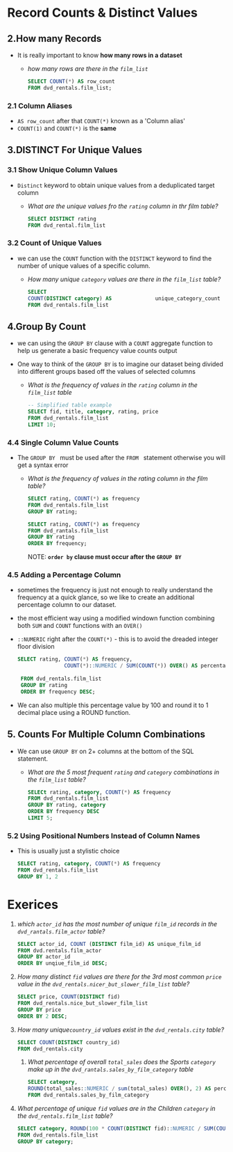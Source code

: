 # Record Counts & Distinct Values

## 2.How many Records

- It is really important to know **how many rows in a dataset**

  - *how many rows are there in the `film_list`*

    ```sql
    SELECT COUNT(*) AS row_count
    FROM dvd_rentals.film_list;
    ```



### 2.1 Column Aliases

- `AS row_count` after that `COUNT(*)` known as a 'Column alias'
- `COUNT(1)` and `COUNT(*)` is the **same**

## 3.DISTINCT For Unique Values

### 3.1 Show Unique Column Values

- `Distinct` keyword to obtain unique values from a deduplicated target column 

  - *What are the unique values fro the `rating` column in thr film table?*

    ```sql
    SELECT DISTINCT rating
    FROM dvd_rental.film_list
    ```

### 3.2 Count of Unique Values

- we can use the `COUNT` function with the `DISTINCT` keyword to find the number of unique values of a specific column. 

  - *How many unique `category` values are there in the `film_list` table?*

     ```sql
     SELECT 
     COUNT(DISTINCT category) AS 			  unique_category_count
     FROM dvd_rentals.film_list
     ```

## 4.Group By Count

- we can using the `GROUP BY` clause with a `COUNT` aggregate function to help us generate a basic frequency value counts output

- One way to think of the `GROUP BY` is to imagine our dataset being divided into different groups based off the values of selected columns

  - *What is the frequency of values in the `rating` column in the `film_list` table*

    ```sql
    -- Simplified table example
    SELECT fid, title, category, rating, price
    FROM dvd_rentals.film_list
    LIMIT 10;
    ```

### 4.4 Single Column Value Counts

- The `GROUP BY ` must be used after the `FROM ` statement otherwise you will get a syntax error

  - *What is the frequency of values in the rating column in the film table?*

    ```sql
    SELECT rating, COUNT(*) as frequency
    FROM dvd_rentals.film_list
    GROUP BY rating;
    ```

    ```sql
    SELECT rating, COUNT(*) as frequency
    FROM dvd_rantals.film_list
    GROUP BY rating
    ORDER BY frequency;
    ```

    NOTE: **`order by` clause must occur after the `GROUP BY`**

### 4.5 Adding a Percentage Column

- sometimes the frequency is just not enough to really understand the frequency at a quick glance, so we like to create an additional percentage column to our dataset. 

- the most efficient way using a modified windown function combining both `SUM` and `COUNT` functions with an `OVER()`

- `::NUMERIC` right after the `COUNT(*)` - this is to avoid the dreaded integer floor division

  ```sql
  SELECT rating, COUNT(*) AS frequency, 
                 COUNT(*)::NUMERIC / SUM(COUNT(*)) OVER() AS percentage
                 
   FROM dvd_rentals.film_list
   GROUP BY rating
   ORDER BY frequency DESC;
  ```

- We can also multiple this percentage value by 100 and round it to 1 decimal place using a ROUND function. 

## 5. Counts For Multiple Column Combinations

- We can use `GROUP BY` on 2+ columns at the bottom of the SQL statement. 

  - *What are the 5 most frequent `rating` and `category` combinations in the `film_list` table?*

    ```sql
    SELECt rating, category, COUNT(*) AS frequency
    FROM dvd_rentals.film_list
    GROUP BY rating, category
    ORDER BY frequency DESC
    LIMIT 5; 
    ```

### 5.2 Using Positional Numbers Instead of Column Names

- This is usually just a stylistic choice 

  ```sql
  SELECT rating, category, COUNT(*) AS frequency
  FROM dvd_rentals.film_list
  GROUP BY 1, 2
  ```



# Exerices

1. *which `actor_id` has the most number of unique `film_id` records in the `dvd_rantals.film_actor` table?*

   ```sql
   SELECT actor_id, COUNT (DISTINCT film_id) AS unique_film_id
   FROM dvd.rentals.film_actor
   GROUP BY actor_id
   ORDER BY unqiue_film_id DESC;
   ```

2. *How many distinct `fid` values are there for the 3rd most common `price` value in the `dvd_rentals.nicer_but_slower_film_list` table?*

   ```sql
   SELECT price, COUNT(DISTINCT fid)
   FROM dvd_rentals.nice_but_slower_film_list
   GROUP BY price
   ORDER BY 2 DESC; 
   ```

3. *How many unique`country_id` values exist in the `dvd_rentals.city` table?*

   ```sql
   SELECT COUNT(DISTINCT country_id)
   FROM dvd_rentals.city
   ```

   1. *What percentage of overall `total_sales` does the Sports `category` make up in the `dvd_rantals.sales_by_film_category` table*  

      ```sql
      SELECT category, 
      ROUND(total_sales::NUMERIC / sum(total_sales) OVER(), 2) AS percentage
      FROM dvd_rentals.sales_by_film_category
      
      ```

4. *What percentage of unique `fid` values are in the Children `category` in the `dvd_rentals.film_list` table?*

   ```sql
   SELECT category, ROUND(100 * COUNT(DISTINCT fid)::NUMERIC / SUM(COUNT(DISTINCT fid)) OVER(), 2) as percentage
   FROM dvd_rentals.film_list
   GROUP BY category;
   ```

   